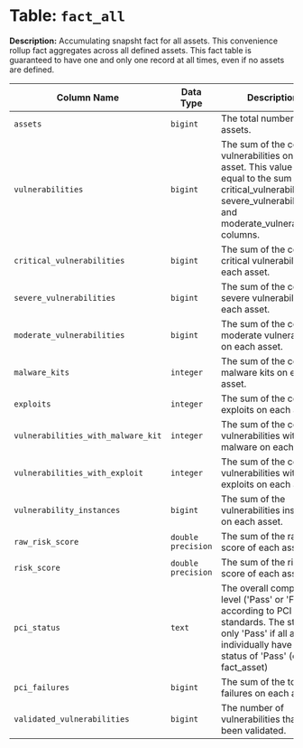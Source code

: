 # Table: `fact_all`

**Description:** Accumulating snapsht fact for all assets. This convenience rollup fact aggregates across all defined assets. This fact table is guaranteed to have one and only one record at all times, even if no assets are defined.


| Column Name | Data Type | Description |
|-------------|-----------|-------------|
| `assets` | `bigint` | The total number of assets. |
| `vulnerabilities` | `bigint` | The sum of the count of vulnerabilities on each asset. This value is equal to the sum of the critical_vulnerabilities, severe_vulnerabilities, and moderate_vulnerabilities columns. |
| `critical_vulnerabilities` | `bigint` | The sum of the count of critical vulnerabilities on each asset. |
| `severe_vulnerabilities` | `bigint` | The sum of the count of severe vulnerabilities on each asset. |
| `moderate_vulnerabilities` | `bigint` | The sum of the count of moderate vulnerabilities on each asset. |
| `malware_kits` | `integer` | The sum of the count of malware kits on each asset. |
| `exploits` | `integer` | The sum of the count of exploits on each asset. |
| `vulnerabilities_with_malware_kit` | `integer` | The sum of the count of vulnerabilities with malware on each asset. |
| `vulnerabilities_with_exploit` | `integer` | The sum of the count of vulnerabilities with exploits on each asset. |
| `vulnerability_instances` | `bigint` | The sum of the vulnerabilities instances on each asset. |
| `raw_risk_score` | `double precision` | The sum of the raw risk score of each asset. |
| `risk_score` | `double precision` | The sum of the risk score of each asset. |
| `pci_status` | `text` | The overall compliance level ('Pass' or 'Fail') according to PCI standards. The status is only 'Pass' if all assets individually have a status of 'Pass' (e.g. in fact_asset) |
| `pci_failures` | `bigint` | The sum of the total PCI failures on each asset. |
| `validated_vulnerabilities` | `bigint` | The number of vulnerabilities that have been validated. |